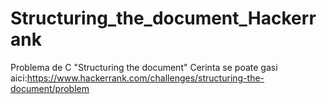 # Structuring_the_document_Hackerrank
Problema de C "Structuring the document" 
Cerinta se poate gasi aici:https://www.hackerrank.com/challenges/structuring-the-document/problem

